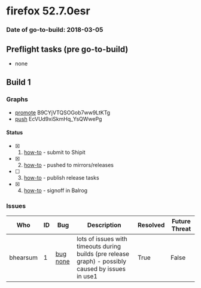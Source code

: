# firefox 52.7.0esr

### Date of go-to-build: 2018-03-05

## Preflight tasks (pre go-to-build)
- none

## Build 1  

### Graphs
* [promote](https://tools.taskcluster.net/push-inspector/#/B9CYjVTQSOGob7ww9LtKTg) B9CYjVTQSOGob7ww9LtKTg
* [push](https://tools.taskcluster.net/push-inspector/#/EcVUd9xiSkmHq_YsQWwePg) EcVUd9xiSkmHq_YsQWwePg


#### Status
- [x] 1.  [how-to](https://wiki.mozilla.org/Release:Release_Automation_on_Mercurial:Starting_a_Release#Submit_to_Ship_It)  - submit to Shipit
- [x] 2.  [how-to](https://github.com/mozilla-releng/releasewarrior-2.0/blob/master/old-how-tos/relpro.md#2-push-to-releases-dir-mirrors)  - pushed to mirrors/releases
- [ ] 3.  [how-to](https://github.com/mozilla-releng/releasewarrior-2.0/blob/master/old-how-tos/relpro.md#4-publish-release)  - publish release tasks
- [x] 4.  [how-to](https://github.com/mozilla-releng/releasewarrior-2.0/blob/master/old-how-tos/relpro.md#3-signoffs)  - signoff in Balrog

### Issues
| Who                 | ID               | Bug                                                                 | Description                | Resolved                | Future Threat                |
| ------------------- | ---------------- | ------------------------------------------------------------------- | -------------------------- | ----------------------- | ---------------------------- |
| bhearsum  | 1 | [bug none](https://bugzil.la/none)        | lots of issues with timeouts during builds (pre release graph) - possibly caused by issues in use1 | True | False |

